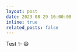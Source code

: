 ```yaml
---
layout: post
date: 2023-08-29 16:00:00
inline: true
related_posts: false
---
```


Test :sparkles: :smile:

